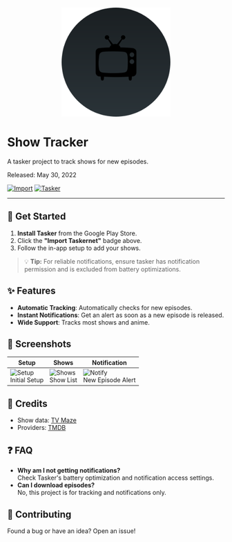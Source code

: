 <p align="center">
  <img src="assets/banner.svg" alt="Show Tracker" width="50%"/>
</p>

# Show Tracker
A tasker project to track shows for new episodes.

Released: May 30, 2022

[![Import](https://img.shields.io/badge/Import-Taskernet-orange)](https://taskernet.com/shares/?user=AS35m8m8L9YzBV3qbzaAAqHiSYXYBbD3QfZ7hr0hRK4ojOFTCrjWh2CScbjMw4NaudRi1zKKzq85&id=Project%3AShow+Tracker) 
[![Tasker](https://img.shields.io/badge/Requires-Tasker-blue)](https://play.google.com/store/apps/details?id=net.dinglisch.android.taskerm) 

---

## 🚀 Get Started
1.  **Install Tasker** from the Google Play Store.
2.  Click the **"Import Taskernet"** badge above.
3.  Follow the in-app setup to add your shows.

> 💡 **Tip:** For reliable notifications, ensure tasker has notification permission and is excluded from battery optimizations.

## ✨ Features
* **Automatic Tracking**: Automatically checks for new episodes.
* **Instant Notifications**: Get an alert as soon as a new episode is released.
* **Wide Support**: Tracks most shows and anime.

## 📸 Screenshots

| Setup | Shows | Notification |
|---|---|---|
| ![Setup](screenshots/screenshot1.png) <br/> Initial Setup | ![Shows](screenshots/screenshot2.png) <br/> Show List | ![Notify](screenshots/screenshot3.png) <br/> New Episode Alert |


## 📝 Credits
* Show data: [TV Maze](https://www.tvmaze.com/)
* Providers: [TMDB](https://www.themoviedb.org/)



## ❓ FAQ
* **Why am I not getting notifications?**<br>
Check Tasker's battery optimization and notification access settings.
* **Can I download episodes?**<br>
No, this project is for tracking and notifications only.


## 🤝 Contributing
Found a bug or have an idea? Open an issue!
